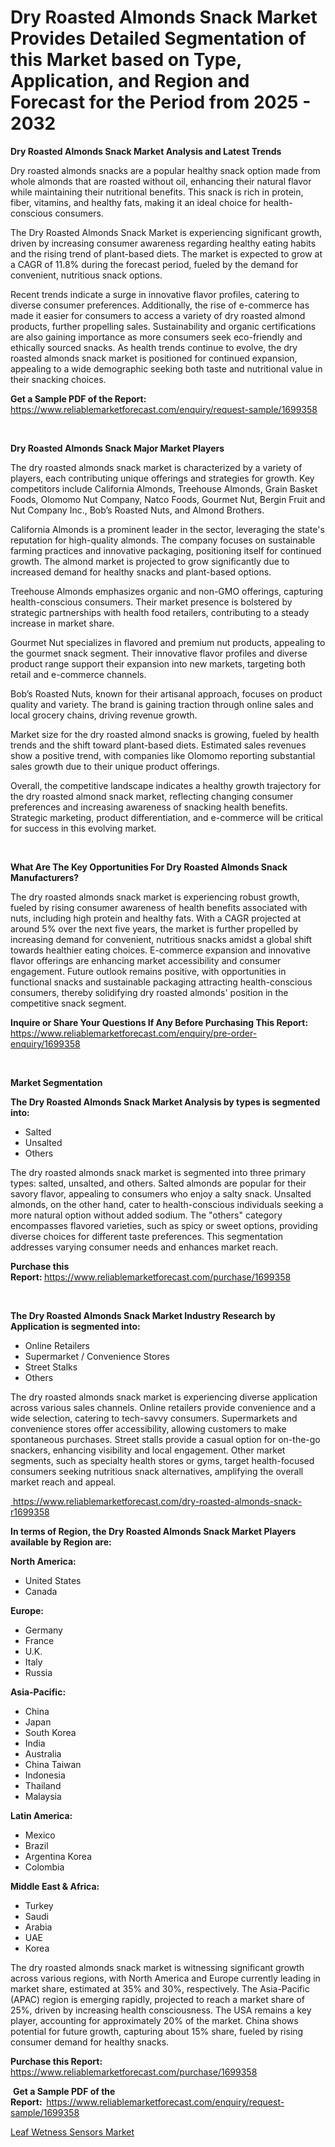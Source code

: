<p><h1>Dry Roasted Almonds Snack Market Provides Detailed Segmentation of this Market based on Type, Application, and Region and Forecast for the Period from 2025 - 2032</h1></p><p><strong>Dry Roasted Almonds Snack Market Analysis and Latest Trends</strong></p>
<p><p>Dry roasted almonds snacks are a popular healthy snack option made from whole almonds that are roasted without oil, enhancing their natural flavor while maintaining their nutritional benefits. This snack is rich in protein, fiber, vitamins, and healthy fats, making it an ideal choice for health-conscious consumers.</p><p>The Dry Roasted Almonds Snack Market is experiencing significant growth, driven by increasing consumer awareness regarding healthy eating habits and the rising trend of plant-based diets. The market is expected to grow at a CAGR of 11.8% during the forecast period, fueled by the demand for convenient, nutritious snack options. </p><p>Recent trends indicate a surge in innovative flavor profiles, catering to diverse consumer preferences. Additionally, the rise of e-commerce has made it easier for consumers to access a variety of dry roasted almond products, further propelling sales. Sustainability and organic certifications are also gaining importance as more consumers seek eco-friendly and ethically sourced snacks. As health trends continue to evolve, the dry roasted almonds snack market is positioned for continued expansion, appealing to a wide demographic seeking both taste and nutritional value in their snacking choices.</p></p>
<p><strong>Get a Sample PDF of the Report:&nbsp;</strong> <a href="https://www.reliablemarketforecast.com/enquiry/request-sample/1699358?utm_campaign=2724&utm_medium=2&utm_source=Github&utm_content=ia&utm_term=27032025&utm_id=dry-roasted-almonds-snack">https://www.reliablemarketforecast.com/enquiry/request-sample/1699358</a></p>
<p>&nbsp;</p>
<p><strong>Dry Roasted Almonds Snack Major Market Players</strong></p>
<p><p>The dry roasted almonds snack market is characterized by a variety of players, each contributing unique offerings and strategies for growth. Key competitors include California Almonds, Treehouse Almonds, Grain Basket Foods, Olomomo Nut Company, Natco Foods, Gourmet Nut, Bergin Fruit and Nut Company Inc., Bob’s Roasted Nuts, and Almond Brothers. </p><p>California Almonds is a prominent leader in the sector, leveraging the state's reputation for high-quality almonds. The company focuses on sustainable farming practices and innovative packaging, positioning itself for continued growth. The almond market is projected to grow significantly due to increased demand for healthy snacks and plant-based options.</p><p>Treehouse Almonds emphasizes organic and non-GMO offerings, capturing health-conscious consumers. Their market presence is bolstered by strategic partnerships with health food retailers, contributing to a steady increase in market share.</p><p>Gourmet Nut specializes in flavored and premium nut products, appealing to the gourmet snack segment. Their innovative flavor profiles and diverse product range support their expansion into new markets, targeting both retail and e-commerce channels.</p><p>Bob’s Roasted Nuts, known for their artisanal approach, focuses on product quality and variety. The brand is gaining traction through online sales and local grocery chains, driving revenue growth.</p><p>Market size for the dry roasted almond snacks is growing, fueled by health trends and the shift toward plant-based diets. Estimated sales revenues show a positive trend, with companies like Olomomo reporting substantial sales growth due to their unique product offerings.</p><p>Overall, the competitive landscape indicates a healthy growth trajectory for the dry roasted almond snack market, reflecting changing consumer preferences and increasing awareness of snacking health benefits. Strategic marketing, product differentiation, and e-commerce will be critical for success in this evolving market.</p></p>
<p>&nbsp;</p>
<p><strong>What Are The Key Opportunities For Dry Roasted Almonds Snack Manufacturers?</strong></p>
<p><p>The dry roasted almonds snack market is experiencing robust growth, fueled by rising consumer awareness of health benefits associated with nuts, including high protein and healthy fats. With a CAGR projected at around 5% over the next five years, the market is further propelled by increasing demand for convenient, nutritious snacks amidst a global shift towards healthier eating choices. E-commerce expansion and innovative flavor offerings are enhancing market accessibility and consumer engagement. Future outlook remains positive, with opportunities in functional snacks and sustainable packaging attracting health-conscious consumers, thereby solidifying dry roasted almonds' position in the competitive snack segment.</p></p>
<p><strong>Inquire or Share Your Questions If Any Before Purchasing This Report:</strong> <a href="https://www.reliablemarketforecast.com/enquiry/pre-order-enquiry/1699358?utm_campaign=2724&utm_medium=2&utm_source=Github&utm_content=ia&utm_term=27032025&utm_id=dry-roasted-almonds-snack">https://www.reliablemarketforecast.com/enquiry/pre-order-enquiry/1699358</a></p>
<p>&nbsp;</p>
<p><strong>Market Segmentation</strong></p>
<p><strong>The Dry Roasted Almonds Snack Market Analysis by types is segmented into:</strong></p>
<p><ul><li>Salted</li><li>Unsalted</li><li>Others</li></ul></p>
<p><p>The dry roasted almonds snack market is segmented into three primary types: salted, unsalted, and others. Salted almonds are popular for their savory flavor, appealing to consumers who enjoy a salty snack. Unsalted almonds, on the other hand, cater to health-conscious individuals seeking a more natural option without added sodium. The "others" category encompasses flavored varieties, such as spicy or sweet options, providing diverse choices for different taste preferences. This segmentation addresses varying consumer needs and enhances market reach.</p></p>
<p><strong>Purchase this Report:&nbsp;</strong><a href="https://www.reliablemarketforecast.com/purchase/1699358?utm_campaign=2724&utm_medium=2&utm_source=Github&utm_content=ia&utm_term=27032025&utm_id=dry-roasted-almonds-snack">https://www.reliablemarketforecast.com/purchase/1699358</a></p>
<p>&nbsp;</p>
<p><strong>The Dry Roasted Almonds Snack Market Industry Research by Application is segmented into:</strong></p>
<p><ul><li>Online Retailers</li><li>Supermarket / Convenience Stores</li><li>Street Stalks</li><li>Others</li></ul></p>
<p><p>The dry roasted almonds snack market is experiencing diverse application across various sales channels. Online retailers provide convenience and a wide selection, catering to tech-savvy consumers. Supermarkets and convenience stores offer accessibility, allowing customers to make spontaneous purchases. Street stalls provide a casual option for on-the-go snackers, enhancing visibility and local engagement. Other market segments, such as specialty health stores or gyms, target health-focused consumers seeking nutritious snack alternatives, amplifying the overall market reach and appeal.</p></p>
<p><a href="https://www.reliablemarketforecast.com/dry-roasted-almonds-snack-r1699358?utm_campaign=2724&utm_medium=2&utm_source=Github&utm_content=ia&utm_term=27032025&utm_id=dry-roasted-almonds-snack">&nbsp;https://www.reliablemarketforecast.com/dry-roasted-almonds-snack-r1699358</a></p>
<p><strong>In terms of Region, the Dry Roasted Almonds Snack Market Players available by Region are:</strong></p>
<p>
    <p> <strong> North America: </strong>
        <ul>
            <li>United States</li>
            <li>Canada</li>
        </ul>
        </p> 
    <p> <strong> Europe: </strong>
        <ul>
            <li>Germany</li>
            <li>France</li>
            <li>U.K.</li>
            <li>Italy</li>
            <li>Russia</li>
        </ul>
        </p> 
    <p> <strong> Asia-Pacific: </strong>
        <ul>
            <li>China</li>
            <li>Japan</li>
            <li>South Korea</li>
            <li>India</li>
            <li>Australia</li>
            <li>China Taiwan</li>
            <li>Indonesia</li>
            <li>Thailand</li>
            <li>Malaysia</li>
        </ul>
        </p> 
    <p> <strong> Latin America: </strong>
        <ul>
            <li>Mexico</li>
            <li>Brazil</li>
            <li>Argentina Korea</li>
            <li>Colombia</li>
        </ul>
        </p> 
    <p> <strong> Middle East & Africa: </strong>
        <ul>
            <li>Turkey</li>
            <li>Saudi</li>
            <li>Arabia</li>
            <li>UAE</li>
            <li>Korea</li>
        </ul>
    </p>
    </p>
<p><p>The dry roasted almonds snack market is witnessing significant growth across various regions, with North America and Europe currently leading in market share, estimated at 35% and 30%, respectively. The Asia-Pacific (APAC) region is emerging rapidly, projected to reach a market share of 25%, driven by increasing health consciousness. The USA remains a key player, accounting for approximately 20% of the market. China shows potential for future growth, capturing about 15% share, fueled by rising consumer demand for healthy snacks.</p></p>
<p><strong>Purchase this Report: </strong><a href="https://www.reliablemarketforecast.com/purchase/1699358?utm_campaign=2724&utm_medium=2&utm_source=Github&utm_content=ia&utm_term=27032025&utm_id=dry-roasted-almonds-snack">https://www.reliablemarketforecast.com/purchase/1699358</a></p>
<p>&nbsp;<strong>Get a Sample PDF of the Report:&nbsp;&nbsp;</strong><a href="https://www.reliablemarketforecast.com/enquiry/request-sample/1699358?utm_campaign=2724&utm_medium=2&utm_source=Github&utm_content=ia&utm_term=27032025&utm_id=dry-roasted-almonds-snack">https://www.reliablemarketforecast.com/enquiry/request-sample/1699358</a></p>
<p><strong></strong></p>
<p><p><a href="https://github.com/camacrokesw2/Market-Research-Report-List-1/blob/main/leaf-wetness-sensors-market.md?utm_campaign=2724&utm_medium=2&utm_source=Github&utm_content=ia&utm_term=27032025&utm_id=dry-roasted-almonds-snack">Leaf Wetness Sensors Market</a></p></p>